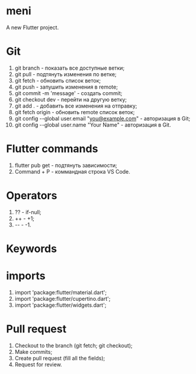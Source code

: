 # meni

A new Flutter project.

# Git
1. git branch - показать все доступные ветки;
2. git pull - подтянуть изменения по ветке;
3. git fetch - обновить список веток;
4. git push - запушить изменения в remote;
5. git commit -m 'message' - создать commit;
6. git checkout dev - перейти на другую ветку;
7. git add . - добавить все изменения на отправку;
8. git fetch origin - обновить remote список веток;
9. git config --global user.email "you@example.com" - авторизация в Git;
10. git config --global user.name "Your Name" - авторизация в Git.

# Flutter commands
1. flutter pub get - подтянуть зависимости;
2. Command + P - коммандная строка VS Code.

# Operators
1. ?? - if-null;
2. ++ - +1;
3. -- - -1.

# Keywords

# imports
1. import 'package:flutter/material.dart';
1. import 'package:flutter/cupertino.dart';
1. import 'package:flutter/widgets.dart';

# Pull request
1. Checkout to the branch (git fetch; git checkout);
2. Make commits;
3. Create pull request (fill all the fields);
4. Request for review.